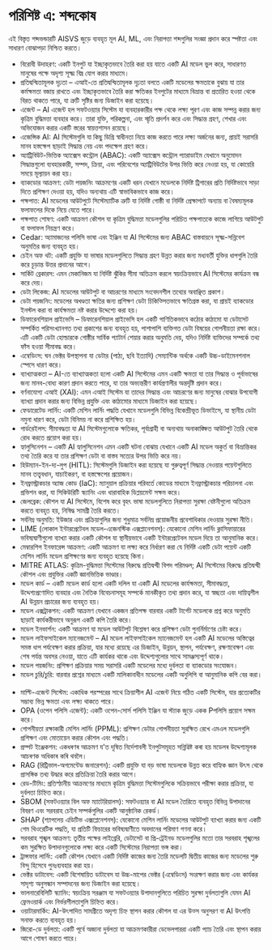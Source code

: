 # পরিশিষ্ট এ: শব্দকোষ

এই বিস্তৃত শব্দভন্ডারটি AISVS জুড়ে ব্যবহৃত মূল AI, ML, এবং নিরাপত্তা শব্দগুলির সংজ্ঞা প্রদান করে স্পষ্টতা এবং সাধারণ বোঝাপড়া নিশ্চিত করতে।

* বিরোধী উদাহরণ: একটি ইনপুট যা ইচ্ছাকৃতভাবে তৈরি করা হয় যাতে একটি AI মডেল ভুল করে, সাধারণত মানুষের পক্ষে অদৃশ্য সূক্ষ্ম বিঘ্ন যোগ করার মাধ্যমে।
  ​
* প্রতিদ্বন্দ্বিতামূলক দৃঢ়তা – এআই-তে প্রতিদ্বন্দ্বিতামূলক দৃঢ়তা বলতে একটি মডেলের ক্ষমতাকে বুঝায় যা তার কর্মক্ষমতা বজায় রাখতে এবং ইচ্ছাকৃতভাবে তৈরি করা ক্ষতিকর ইনপুটের মাধ্যমে বিভ্রান্ত বা প্রতারিত হওয়া থেকে বিরত থাকতে পারে, যা ত্রুটি সৃষ্টির জন্য ডিজাইন করা হয়েছে।
  ​
* এজেন্ট – AI এজেন্ট হল সফটওয়্যার সিস্টেম যা ব্যবহারকারীর পক্ষ থেকে লক্ষ্য পূরণ এবং কাজ সম্পন্ন করার জন্য কৃত্রিম বুদ্ধিমত্তা ব্যবহার করে। তারা যুক্তি, পরিকল্পনা, এবং স্মৃতি প্রদর্শন করে এবং সিদ্ধান্ত গ্রহণ, শেখার এবং অভিযোজন করার একটি স্তরের স্বায়ত্তশাসন রয়েছে।
  ​
* এজেন্সিক AI: AI সিস্টেমগুলি যা কিছু ডিগ্রি স্বাধীনতা নিয়ে কাজ করতে পারে লক্ষ্য অর্জনের জন্য, প্রায়ই সরাসরি মানব হস্তক্ষেপ ছাড়াই সিদ্ধান্ত নেয় এবং পদক্ষেপ গ্রহণ করে।
  ​
* অ্যাট্রিবিউট-ভিত্তিক অ্যাক্সেস কন্ট্রোল (ABAC): একটি অ্যাক্সেস কন্ট্রোল প্যারাডাইম যেখানে অনুমোদন সিদ্ধান্তগুলো ব্যবহারকারী, সম্পদ, ক্রিয়া, এবং পরিবেশের অ্যাট্রিবিউটের উপর ভিত্তি করে নেওয়া হয়, যা কোয়েরি সময়ে মূল্যায়ন করা হয়।
  ​
* ব্যাকডোর আক্রমণ: ডেটা পয়জনিং আক্রমণের একটি ধরন যেখানে মডেলকে নির্দিষ্ট ট্রিগারের প্রতি নির্দিষ্টভাবে সাড়া দিতে প্রশিক্ষণ দেওয়া হয়, যদিও অন্যথায় এটি স্বাভাবিকভাবে কাজ করে।
  ​
* পক্ষপাত: AI মডেলের আউটপুটে সিস্টেম্যাটিক ত্রুটি যা নির্দিষ্ট গোষ্ঠী বা নির্দিষ্ট প্রেক্ষাপটে অন্যায় বা বৈষম্যমূলক ফলাফলের দিকে নিয়ে যেতে পারে।
  ​
* পক্ষপাত শোষণ: একটি আক্রমণ কৌশল যা কৃত্রিম বুদ্ধিমত্তা মডেলগুলির পরিচিত পক্ষপাতকে কাজে লাগিয়ে আউটপুট বা ফলাফল নিয়ন্ত্রণ করে।
  ​
* Cedar: অ্যামাজনের পলিসি ভাষা এবং ইঞ্জিন যা AI সিস্টেমের জন্য ABAC বাস্তবায়নে সূক্ষ্ম-সন্নিবেশ অনুমতির জন্য ব্যবহৃত হয়।
  ​
* চেইন অফ থট: একটি প্রযুক্তি যা ভাষার মডেলগুলিতে সিদ্ধান্ত গ্রহণ উন্নত করার জন্য মধ্যবর্তী যুক্তির ধাপগুলি তৈরি করে চূড়ান্ত উত্তর প্রদানের আগে।
  ​
* সার্কিট ব্রেকারস: এমন মেকানিজম যা নির্দিষ্ট ঝুঁকির সীমা অতিক্রম করলে স্বয়ংক্রিয়ভাবে AI সিস্টেমের কার্যক্রম বন্ধ করে দেয়।
  ​
* ডেটা লিকেজ: AI মডেলের আউটপুট বা আচরণের মাধ্যমে সংবেদনশীল তথ্যের অবাঞ্ছিত প্রকাশ।
  ​
* ডেটা পয়জনিং: মডেলের অখণ্ডতা ক্ষতির জন্য প্রশিক্ষণ ডেটা চিকিত্‍সিতভাবে ক্ষতিগ্রস্ত করা, যা প্রায়ই ব্যাকডোর ইনস্টল করা বা কার্যক্ষমতা নষ্ট করার উদ্দেশ্যে করা হয়।
  ​
* ডিফারেনশিয়াল প্রাইভেসি – ডিফারেনশিয়াল প্রাইভেসি হল একটি গাণিতিকভাবে কঠোর কাঠামো যা ডেটাসেট সম্পর্কিত পরিসংখ্যানগত তথ্য প্রকাশের জন্য ব্যবহৃত হয়, পাশাপাশি ব্যক্তিগত ডেটা বিষয়ের গোপনীয়তা রক্ষা করে। এটি একটি ডেটা হোল্ডারকে গোষ্ঠীর সার্বিক প্যাটার্ন শেয়ার করার অনুমতি দেয়, যদিও নির্দিষ্ট ব্যক্তিদের সম্পর্কে তথ্য ফাঁস হওয়া সীমাবদ্ধ করে।
  ​
* এম্বেডিংস: ঘন ভেক্টর উপস্থাপনা যা ডেটার (পাঠ্য, ছবি ইত্যাদি) সেম্যান্টিক অর্থকে একটি উচ্চ-ডাইমেনশনাল স্পেসে ধারণ করে।
  ​
* ব্যাখ্যাত্মকতা – AI-তে ব্যাখ্যাত্মকতা হলো একটি AI সিস্টেমের এমন একটি ক্ষমতা যা তার সিদ্ধান্ত ও পূর্বাভাষের জন্য মানব-বোধ্য কারণ প্রদান করতে পারে, যা তার অভ্যন্তরীণ কার্যপ্রণালীর অন্তর্দৃষ্টি প্রদান করে।
  ​
* বর্ণনাযোগ্য এআই (XAI): এমন এআই সিস্টেম যা তাদের সিদ্ধান্ত এবং আচরণের জন্য মানুষের বোঝার উপযোগী ব্যাখ্যা প্রদান করার জন্য বিভিন্ন প্রযুক্তি এবং কাঠামোর মাধ্যমে ডিজাইন করা হয়েছে।
  ​
* ফেডারেটেড লার্নিং: একটি মেশিন লার্নিং পদ্ধতি যেখানে মডেলগুলি বিভিন্ন বিকেন্দ্রীভূত ডিভাইসে, যা স্থানীয় ডেটা নমুনা ধারণ করে, ডেটা বিনিময় না করে প্রশিক্ষিত হয়।
  ​
* গার্ডরেইলস: সীমাবদ্ধতা যা AI সিস্টেমগুলোকে ক্ষতিকর, পূর্বাগ্রাহী বা অন্যথায় অনাকাঙ্ক্ষিত আউটপুট তৈরি থেকে রোধ করতে প্রয়োগ করা হয়।
  ​
* হ্যালুসিনেশন – একটি AI হ্যালুসিনেশন এমন একটি ঘটনা বোঝায় যেখানে একটি AI মডেল অকুর্ত বা বিভ্রান্তিকর তথ্য তৈরি করে যা তার প্রশিক্ষণ ডেটা বা বাস্তব সত্যের উপর ভিত্তি করে নয়।
  ​
* হিউম্যান-ইন-দ্য-লুপ (HITL): সিস্টেমগুলি ডিজাইন করা হয়েছে যা গুরুত্বপূর্ণ সিদ্ধান্ত নেওয়ার পয়েন্টগুলিতে মানব তত্ত্ববধান, যাচাইকরণ, বা হস্তক্ষেপের প্রয়োজন।
  ​
* ইনফ্রাস্ট্রাকচার অ্যাজ কোড (IaC): ম্যানুয়াল প্রক্রিয়ার পরিবর্তে কোডের মাধ্যমে ইনফ্রাস্ট্রাকচার পরিচালনা এবং প্রভিশন করা, যা সিকিউরিটি স্ক্যানিং এবং ধারাবাহিক ডিপ্লয়মেন্ট সক্ষম করে।
  ​
* জেলব্রেক: কৌশল যা AI সিস্টেমে, বিশেষ করে বৃহৎ ভাষা মডেলগুলিতে নিরাপত্তা সুরক্ষা বেষ্টনীগুলো অতিক্রম করতে ব্যবহৃত হয়, নিষিদ্ধ সামগ্রী তৈরি করতে।
  ​
* সর্বনিম্ন অনুমতি: ইউজার এবং প্রক্রিয়াগুলির জন্য শুধুমাত্র সর্বনিম্ন প্রয়োজনীয় প্রবেশাধিকার দেওয়ার সুরক্ষা নীতি।
  ​
* LIME (লোকাল ইন্টারপ্রেটেবল মডেল-এজেনস্টিক এক্সপ্লানেশনস): যেকোনো মেশিন লার্নিং ক্লাসিফায়ারের ভবিষ্যদ্বাণীগুলো ব্যাখ্যা করার একটি কৌশল যা স্থানীয়ভাবে একটি ইন্টারপ্রেটেবল মডেল দিয়ে তা আনুমানিক করে।
  ​
* মেম্বারশিপ ইনফারেন্স আক্রমণ: একটি আক্রমণ যা লক্ষ্য করে নির্ধারণ করা যে নির্দিষ্ট একটি ডেটা পয়েন্ট একটি মেশিন লার্নিং মডেল প্রশিক্ষণের জন্য ব্যবহৃত হয়েছে কিনা।
  ​
* MITRE ATLAS: কৃত্রিম-বুদ্ধিমত্তা সিস্টেমের বিরুদ্ধে প্রতিদ্বন্দ্বী বিপদ পরিমণ্ডল; AI সিস্টেমের বিরুদ্ধে প্রতিদ্বন্দ্বী কৌশল এবং প্রযুক্তির একটি জ্ঞানভিত্তিক ভাণ্ডার।
  ​
* মডেল কার্ড – একটি মডেল কার্ড হলো একটি দলিল যা একটি AI মডেলের কার্যক্ষমতা, সীমাবদ্ধতা, উদ্দেশ্যপ্রণোদিত ব্যবহার এবং নৈতিক বিবেচনাসমূহ সম্পর্কে মানকীকৃত তথ্য প্রদান করে, যা স্বচ্ছতা এবং দায়িত্বশীল AI উন্নয়ন প্রচারের জন্য ব্যবহৃত হয়।
  ​
* মডেল এক্সট্রাকশন: একটি আক্রমণ যেখানে একজন প্রতিপক্ষ বারবার একটি টার্গেট মডেলকে প্রশ্ন করে অনুমতি ছাড়াই কার্যকরীভাবে অনুরূপ একটি কপি তৈরি করে।
  ​
* মডেল ইনভার্শন: একটি আক্রমণ যা মডেল আউটপুট বিশ্লেষণ করে প্রশিক্ষণ ডেটা পুনর্নির্মাণের চেষ্টা করে।
  ​
* মডেল লাইফসাইকেল ম্যানেজমেন্ট – AI মডেল লাইফসাইকেল ম্যানেজমেন্ট হল একটি AI মডেলের অস্তিত্বের সমস্ত ধাপ পর্যবেক্ষণ করার প্রক্রিয়া, যার মধ্যে রয়েছে এর ডিজাইন, উন্নয়ন, স্থাপন, পর্যবেক্ষণ, রক্ষণাবেক্ষণ এবং শেষ পর্যন্ত অবসর নেওয়া, যাতে এটি কার্যকর থাকে এবং উদ্দেশ্যগুলোর সাথে সামঞ্জস্যপূর্ণ থাকে।
  ​
* মডেল পয়জনিং: প্রশিক্ষণ প্রক্রিয়ার সময় সরাসরি একটি মডেলের মধ্যে দুর্বলতা বা ব্যাকডোর সংযোজন।
  ​
* মডেল চুরি/চুরি: বারবার প্রশ্নের মাধ্যমে একটি মালিকানাধীন মডেলের একটি অনুলিপি বা আনুমানিক কপি বের করা।
  ​
* মাল্টি-এজেন্ট সিস্টেম: একাধিক পরস্পরের সাথে ক্রিয়াশীল AI এজেন্ট নিয়ে গঠিত একটি সিস্টেম, যার প্রত্যেকটির সম্ভাব্য ভিন্ন ক্ষমতা এবং লক্ষ্য থাকতে পারে।
  ​
* OPA (ওপেন পলিসি এজেন্ট): একটি ওপেন-সোর্স পলিসি ইঞ্জিন যা স্ট্যাক জুড়ে একক Pপলিসি প্রয়োগ সক্ষম করে।
  ​
* গোপনীয়তা রক্ষাকারী মেশিন লার্নিং (PPML): প্রশিক্ষণ ডেটার গোপনীয়তা সুরক্ষিত রেখে এমএল মডেলগুলি প্রশিক্ষণ এবং মোতায়েন করার কৌশল এবং পদ্ধতি।
  ​
* প্ৰম্পট ইঞ্জেকশন: একধৰণৰ আক্ৰমণ য'ত দূষিত নিৰ্দেশাবলী ইনপুটসমূহত সন্নিৱিষ্ট কৰা হয় মডেলৰ উদ্দেশ্যমূলক আচৰণক অধিকাৰ কৰি থবলৈ।
  ​
* RAG (রিট্রিভাল-অগমেন্টেড জনারেশন): একটি প্রযুক্তি যা বড় ভাষা মডেলকে উন্নত করে বাহ্যিক জ্ঞান উৎস থেকে প্রাসঙ্গিক তথ্য উদ্ধার করে প্রতিক্রিয়া তৈরি করার আগে।
  ​
* রেড-টিমিং: প্রতিস্ঠানীয় আক্রমণের মাধ্যমে কৃত্রিম বুদ্ধিমত্তা সিস্টেমগুলিকে সক্রিয়ভাবে পরীক্ষা করার প্রক্রিয়া, যা দুর্বলতা চিহ্নিত করে।
  ​
* SBOM (সফটওয়্যার বিল অফ ম্যাটেরিয়ালস): সফটওয়্যার বা AI মডেল তৈরিতে ব্যবহৃত বিভিন্ন উপাদানের বিবরণ এবং সরবরাহ চেইন সম্পর্কগুলির একটি আনুষ্ঠানিক রেকর্ড।
  ​
* SHAP (শ্যাপলেয় এডিটিভ এক্সপ্লেনেশনস): যেকোনো মেশিন লার্নিং মডেলের আউটপুট ব্যাখ্যা করার জন্য একটি গেম থিওরেটিক পদ্ধতি, যা প্রতিটি ফিচারের ভবিষ্যদ্বাণীতে অবদানের পরিমাণ গণনা করে।
  ​
* সরবরাহ শৃঙ্খল আক্রমণ: তৃতীয় পক্ষের লাইব্রেরি, ডেটাসেট বা প্রি-ট্রেইনড মডেলগুলির মতো তার সরবরাহ শৃঙ্খলের কম সুরক্ষিত উপাদানগুলোকে লক্ষ্য করে একটি সিস্টেমের নিরাপত্তা ভঙ্গ করা।
  ​
* ট্রান্সফার লার্নিং: একটি কৌশল যেখানে একটি নির্দিষ্ট কাজের জন্য তৈরি মডেলটি দ্বিতীয় কাজের জন্য মডেলের শুরু বিন্দু হিসেবে পুনঃব্যবহার করা হয়।
  ​
* ভেক্টর ডাটাবেস: একটি বিশেষায়িত ডাটাবেস যা উচ্চ-মাপের ভেক্টর (এম্বেডিংস) সংরক্ষণ করার জন্য এবং কার্যকর সাদৃশ্য অনুসন্ধান সম্পাদনের জন্য ডিজাইন করা হয়েছে।
  ​
* ভালনারেবিলিটি স্ক্যানিং: স্বয়ংক্রিয় সরঞ্জাম যা সফটওয়্যার উপাদানগুলিতে পরিচিত সুরক্ষা দুর্বলতাগুলি যেমন AI ফ্রেমওয়ার্ক এবং নির্ভরশীলতাগুলি চিহ্নিত করে।
  ​
* ওয়াটারমার্কিং: AI-উৎপাদিত সামগ্রীতে অদৃশ্য চিহ্ন স্থাপন করার কৌশল যা এর উত্স অনুসরণ বা AI উৎপত্তি সনাক্ত করতে ব্যবহৃত হয়।
  ​
* জিরো-ডে দুর্বলতা: একটি পূর্বে অজানা দুর্বলতা যা আক্রমণকারীরা ডেভেলপাররা একটি প্যাচ তৈরি এবং স্থাপন করার আগে শোষণ করতে পারে।


